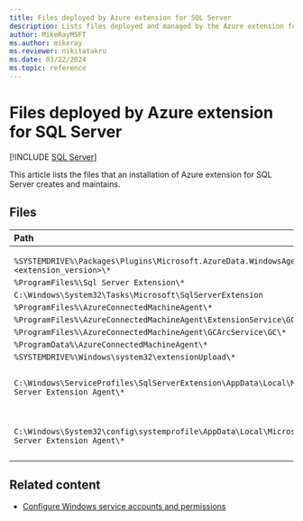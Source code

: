 ```yaml
--- 
title: Files deployed by Azure extension for SQL Server
description: Lists files deployed and managed by the Azure extension for SQL Server.
author: MikeRayMSFT
ms.author: mikeray
ms.reviewer: nikitatakru
ms.date: 03/22/2024
ms.topic: reference
---
```


# Files deployed by Azure extension for SQL Server

[!INCLUDE [SQL Server](../../includes/applies-to-version/sqlserver.md)]

This article lists the files that an installation of Azure extension for SQL Server creates and maintains.

## Files

| Path | Description |
| :----- | :----- |
|` %SYSTEMDRIVE%\Packages\Plugins\Microsoft.AzureData.WindowsAgent.SQLServer\<extension_version>\*` |  |
| `%ProgramFiles%\Sql Server Extension\*` |  |
| `C:\Windows\System32\Tasks\Microsoft\SqlServerExtension` |  |
| `%ProgramFiles%\AzureConnectedMachineAgent\*` |  |
| `%ProgramFiles%\AzureConnectedMachineAgent\ExtensionService\GC\*` |  |
| `%ProgramFiles%\AzureConnectedMachineAgent\GCArcService\GC\*` |  |
| `%ProgramData%\AzureConnectedMachineAgent\*` |  |
| `%SYSTEMDRIVE%\Windows\system32\extensionUpload\*` |  |
| `C:\Windows\ServiceProfiles\SqlServerExtension\AppData\Local\Microsoft SQL Server Extension Agent\*` | When configured for [least privilege](configure-least-privilege.md).  |
| `C:\Windows\System32\config\systemprofile\AppData\Local\Microsoft SQL Server Extension Agent\*`| When not configured for [least privilege](configure-least-privilege.md). |

## Related content

- [Configure Windows service accounts and permissions](../../database-engine/configure-windows/configure-windows-service-accounts-and-permissions.md)
